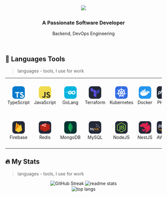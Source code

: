 <h1 align="center">
    <img src="https://readme-typing-svg.herokuapp.com/?font=Righteous&size=35&center=true&vCenter=true&width=500&color=F7A91F&height=70&duration=3000&lines=Hi+There!+👋;+I'm+Kraiwit+Butsamrit!;" />
</h1>

<h3 align="center">A Passionate Software Developer</h3>
<p align="center">Backend, DevOps Engineering</p>
<br>

<h2 align="left">🧰 Languages Tools</h2>

> languages - tools, I use for work
<table style="{boder:0px;}">
  <tr align="center">
    <td width="112px" height="107px">
      <img src="https://github.com/tandpfun/skill-icons/blob/main/icons/TypeScript.svg" title="TypeScript" alt="TypeScript" width="40" height="40"/><br> TypeScript
    </td>
    <td width="112px" height="107px">
      <img src="https://github.com/tandpfun/skill-icons/blob/main/icons/JavaScript.svg" title="JavaScript" alt="JavaScript" width="40" height="40"/><br> JavaScript
    </td>
    <td width="112px" height="107px">
      <img src="https://github.com/tandpfun/skill-icons/blob/main/icons/GoLang.svg" title="GoLang" alt="GoLang" width="40" height="40"/><br> GoLang
    </td>
    <td width="112px" height="107px">
      <img src="https://github.com/tandpfun/skill-icons/blob/main/icons/Terraform-Dark.svg" title="Terraform" alt="Terraform" width="40" height="40"/><br> Terraform
    </td>
    <td width="112px" height="107px">
      <img src="https://github.com/tandpfun/skill-icons/blob/main/icons/Kubernetes.svg" title="Kubernetes" alt="Kubernetes" width="40" height="40"/><br> Kubernetes
    </td>
    <td width="112px" height="107px">
      <img src="https://github.com/tandpfun/skill-icons/blob/main/icons/Docker.svg" title="Docker" alt="Docker" width="40" height="40"/><br> Docker
    </td>
    <td width="112px" height="107px">
      <img src="https://github.com/tandpfun/skill-icons/blob/main/icons/PHP-Dark.svg" title="PHP" alt="PHP" width="40" height="40"/><br> PHP
    </td>
    <td width="112px" height="107px">
      <img src="https://github.com/tandpfun/skill-icons/blob/main/icons/CSS.svg" title="CSS3" alt="CSS" width="40" height="40"/><br> CSS3
    </td>
    <td width="112px" height="107px">
      <img src="https://github.com/tandpfun/skill-icons/blob/main/icons/HTML.svg" title="HTML5" alt="HTML" width="40" height="40"/><br> HTML5
    </td>
  </tr>
  <tr align="center">
    <td width="112px" height="107px">
      <img src="https://github.com/tandpfun/skill-icons/blob/main/icons/Firebase-Dark.svg" title="Firebase" alt="Firebase" width="40" height="40"/><br> Firebase
    </td>
    <td width="112px" height="107px">
      <img src="https://github.com/tandpfun/skill-icons/blob/main/icons/Redis-Dark.svg" title="Redis" alt="Redis" width="40" height="40"/><br> Redis
    </td>
    <td width="112px" height="107px">
      <img src="https://github.com/tandpfun/skill-icons/blob/main/icons/MongoDB.svg" title="MongoDB" alt="MongoDB" width="40" height="40"/><br> MongoDB
    </td>
    <td width="112px" height="107px">
      <img src="https://github.com/tandpfun/skill-icons/blob/main/icons/MySQL-Dark.svg" title="MySQL" alt="MySQL" width="40" height="40"/><br> MySQL
    </td>
    <td width="112px" height="107px">
      <img src="https://github.com/tandpfun/skill-icons/blob/main/icons/NodeJS-Dark.svg" title="NodeJS" alt="NodeJS" width="40" height="40"/><br> NodeJS
    </td>
    <td width="112px" height="107px">
      <img src="https://github.com/tandpfun/skill-icons/blob/main/icons/NestJS-Dark.svg" title="NestJS" alt="NestJS" width="40" height="40"/><br> NestJS
    </td>
    <td width="112px" height="107px">
      <img src="https://github.com/tandpfun/skill-icons/blob/main/icons/AWS-Dark.svg" title="AWS" alt="AWS" width="40" height="40"/><br> AWS
    </td>
    <td width="112px" height="107px">
      <img src="https://github.com/tandpfun/skill-icons/blob/main/icons/Git.svg" title="Git" alt="Git" width="40" height="40"/><br> Git
    </td>
    <td width="112px" height="107px">
      <img src="https://github.com/tandpfun/skill-icons/blob/main/icons/GithubActions-Dark.svg" title="GitHub Actions" alt="GitHub Actions" width="40" height="40"/><br> GitHub Actions
    </td>
  </tr>
</table>

<h2 align="left">🔥 My Stats</h2>

> languages - tools, I use for work

<div align=center>
  <img width=390 src="https://github-readme-streak-stats-salesp07.vercel.app?user=mkdir-tom&theme=react&card_width=467&ring=0DD003&fire=F7A91F&currStreakNum=F7A91F&dates=D0EBC8&excludeDaysLabel=EB5454&sideNums=F7A91F" alt="GitHub Streak">
  <img width=390 src="https://github-readme-stats-salesp07.vercel.app/api?username=mkdir-tom&count_private=true&show_icons=true&theme=react&rank_icon=github&border_radius=10" alt="readme stats" />
  <br/>
  <img width=325 align="center" src="https://github-readme-stats-salesp07.vercel.app/api/top-langs/?username=mkdir-tom&hide=HTML&langs_count=8&layout=compact&theme=react&border_radius=10&size_weight=0.5&count_weight=0.5&exclude_repo=github-readme-stats" alt="top langs" />
</div>
